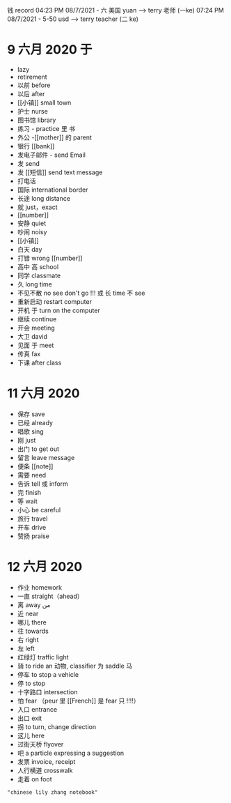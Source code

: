 钱 record
04:23 PM 08/7/2021 - 六 美国 yuan --> terry 老师 (一ke)
07:24 PM 08/7/2021 - 5-50 usd --> terry teacher (二 ke)





# 9 六月 2020 于 
- lazy
- retirement
- 以前 before
- 以后 after
- [[小镇]] small town
- 护士 nurse
- 图书馆 library
- 练习 - practice 里  书
- 外公 -[[mother]] 的 parent
- 银行 [[bank]]
- 发电子邮件 - send Email
- 发 send
- 发 [[短信]] send text message
- 打电话
- 国际 international border
- 长途 long distance
- 就  just，exact
- [[number]]
- 安静 quiet
- 吵闹 noisy
- [[小镇]]
- 白天 day
- 打错 wrong [[number]]
- 高中 高 school
- 同学 classmate
- 久 long time
- 不见不散 no see don't go !!! 或 长 time 不 see
- 重新启动 restart computer
- 开机 于 turn on the computer
- 继续 continue
- 开会 meeting
- 大卫 david
- 见面 于 meet
- 传真 fax
- 下课 after class

# 11 六月 2020
- 保存 save
- 已经 already
- 唱歌 sing
- 刚 just
- 出门 to get out
- 留言 leave message
- 便条 [[note]]
- 需要 need
- 告诉 tell 或 inform
- 完 finish
- 等 wait
- 小心 be careful
- 旅行 travel
- 开车 drive
- 赞扬 praise

# 12 六月 2020
- 作业 homework
- 一直 straight（ahead）
- 离 away من
- 近 near
- 哪儿 there
- 往 towards
- 右 right
- 左 left
- 红绿灯 traffic light
- 骑 to ride an 动物, classifier 为 saddle 马
- 停车 to stop a vehicle
- 停 to stop
- 十字路口 intersection 
- 怕 fear （peur 里 [[French]] 是 fear 只 !!!!）
- 入口 entrance
- 出口 exit
- 拐 to turn, change direction
- 这儿 here
- 过街天桥 flyover
- 吧 a particle expressing a suggestion
- 发票 invoice, receipt
- 人行横道 crosswalk
- 走着 on foot

```query
"chinese lily zhang notebook"
```